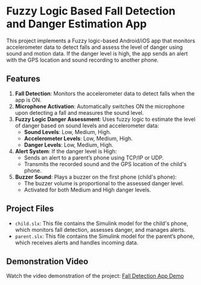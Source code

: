 # Fuzzy Logic Based Fall Detection and Danger Estimation App

This project implements a Fuzzy logic-based Android/iOS app that monitors accelerometer data to detect falls and assess the level of danger using sound and motion data. If the danger level is high, the app sends an alert with the GPS location and sound recording to another phone.

## Features
1. **Fall Detection**: Monitors the accelerometer data to detect falls when the app is ON.
2. **Microphone Activation**: Automatically switches ON the microphone upon detecting a fall and measures the sound level.
3. **Fuzzy Logic Danger Assessment**: Uses fuzzy logic to estimate the level of danger based on sound levels and accelerometer data:
    - **Sound Levels**: Low, Medium, High.
    - **Accelerometer Levels**: Low, Medium, High.
    - **Danger Levels**: Low, Medium, High.
4. **Alert System**: If the danger level is High:
    - Sends an alert to a parent’s phone using TCP/IP or UDP.
    - Transmits the recorded sound and the GPS location of the child's phone.
5. **Buzzer Sound**: Plays a buzzer on the first phone (child's phone):
    - The buzzer volume is proportional to the assessed danger level.
    - Activated for both Medium and High danger levels.

## Project Files
- `child.slx`: This file contains the Simulink model for the child's phone, which monitors fall detection, assesses danger, and manages alerts.
- `parent.slx`: This file contains the Simulink model for the parent’s phone, which receives alerts and handles incoming data.

## Demonstration Video
Watch the video demonstration of the project: [Fall Detection App Demo](https://www.youtube.com/watch?v=B4AKJSLjLeE)
